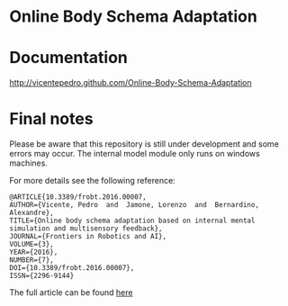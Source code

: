 # Online Body Schema Adaptation

# Documentation
http://vicentepedro.github.com/Online-Body-Schema-Adaptation 

# Final notes

Please be aware that this repository is still under development and some errors may occur.
The internal model module only runs on windows machines.

For more details see the following reference:

    @ARTICLE{10.3389/frobt.2016.00007,
    AUTHOR={Vicente, Pedro  and  Jamone, Lorenzo  and  Bernardino, Alexandre},
    TITLE={Online body schema adaptation based on internal mental simulation and multisensory feedback},
    JOURNAL={Frontiers in Robotics and AI},
    VOLUME={3},
    YEAR={2016},
    NUMBER={7},
    DOI={10.3389/frobt.2016.00007},
    ISSN={2296-9144}
    
The full article can be found [here](http://journal.frontiersin.org/article/10.3389/frobt.2016.00007/full)
